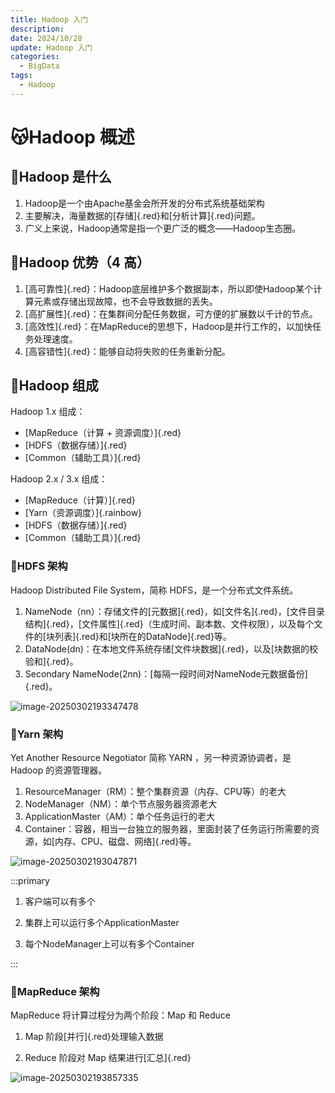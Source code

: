 ```yaml
---
title: Hadoop 入门
description: 
date: 2024/10/28
update: Hadoop 入门
categories: 
  - BigData
tags: 
  - Hadoop
---
```


# 😽Hadoop 概述

## 🍖Hadoop 是什么

1. Hadoop是一个由Apache基金会所开发的分布式系统基础架构
2. 主要解决，海量数据的[存储]{.red}和[分析计算]{.red}问题。
3. 广义上来说，Hadoop通常是指一个更广泛的概念——Hadoop生态圈。

## 🍖Hadoop 优势（4 高）

1. [高可靠性]{.red}：Hadoop底层维护多个数据副本，所以即使Hadoop某个计算元素或存储出现故障，也不会导致数据的丢失。
2. [高扩展性]{.red}：在集群间分配任务数据，可方便的扩展数以千计的节点。
3. [高效性]{.red}：在MapReduce的思想下，Hadoop是并行工作的，以加快任务处理速度。
4. [高容错性]{.red}：能够自动将失败的任务重新分配。

## 🍖Hadoop 组成

Hadoop 1.x 组成：​​

- [MapReduce（计算 + 资源调度）]{.red}
- [HDFS（数据存储）]{.red}
- [Common（辅助工具）]{.red}

Hadoop 2.x / 3.x 组成：

- [MapReduce（计算）]{.red}
- [Yarn（资源调度）]{.rainbow}
- [HDFS（数据存储）]{.red}
- [Common（辅助工具）]{.red}

### :dog:HDFS 架构

Hadoop Distributed File System，简称 HDFS，是一个分布式文件系统。

1. NameNode（nn）：存储文件的[元数据]{.red}，如[文件名]{.red}，[文件目录结构]{.red}，[文件属性]{.red}（生成时间、副本数、文件权限），以及每个文件的[块列表]{.red}和[块所在的DataNode]{.red}等。
2. DataNode(dn)：在本地文件系统存储[文件块数据]{.red}，以及[块数据的校验和]{.red}。
3. Secondary NameNode(2nn)：[每隔一段时间对NameNode元数据备份]{.red}。

![image-20250302193347478](https://images.weserv.nl/?url=https://cdn.jsdelivr.net/gh/slx-world/blog-images@master/bigdata/hadoop/image-20250302193347478.png)

### :dog:Yarn 架构

Yet Another Resource Negotiator 简称 YARN ，另一种资源协调者，是 Hadoop 的资源管理器。

1. ResourceManager（RM）：整个集群资源（内存、CPU等）的老大
2. NodeManager（NM）：单个节点服务器资源老大
3. ApplicationMaster（AM）：单个任务运行的老大
4. Container：容器，相当一台独立的服务器，里面封装了任务运行所需要的资源，如[内存、CPU、磁盘、网络]{.red}等。

![image-20250302193047871](https://images.weserv.nl/?url=https://cdn.jsdelivr.net/gh/slx-world/blog-images@master/bigdata/hadoop/image-20250302193047871.png)

:::primary

1. 客户端可以有多个

2. 集群上可以运行多个ApplicationMaster

3. 每个NodeManager上可以有多个Container

:::



### :dog:MapReduce 架构

MapReduce 将计算过程分为两个阶段：Map 和 Reduce

1. Map 阶段[并行]{.red}处理输入数据

2. Reduce 阶段对 Map 结果进行[汇总]{.red}

![image-20250302193857335](https://images.weserv.nl/?url=https://cdn.jsdelivr.net/gh/slx-world/blog-images@master/bigdata/hadoop/image-20250302193857335.png)